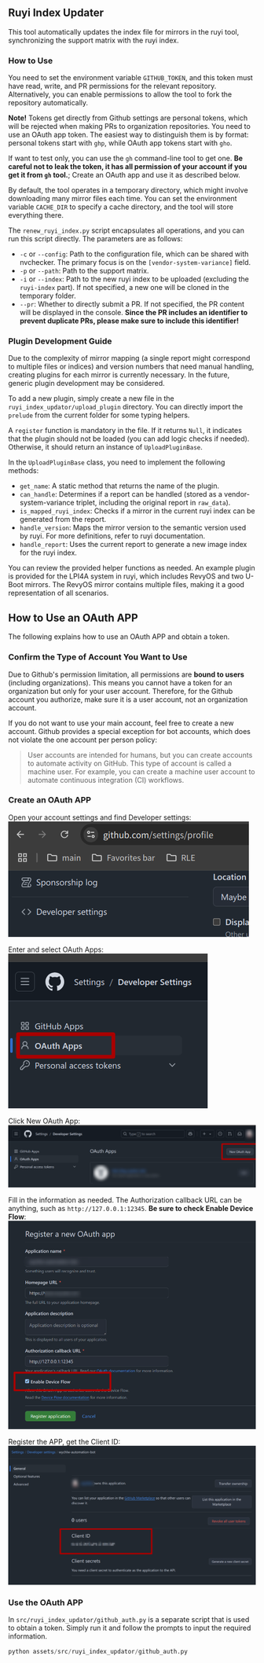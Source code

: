 ## Ruyi Index Updater

This tool automatically updates the index file for mirrors in the ruyi tool, synchronizing the support matrix with the ruyi index.

### How to Use

You need to set the environment variable `GITHUB_TOKEN`, and this token must have read, write, and PR permissions for the relevant repository. Alternatively, you can enable permissions to allow the tool to fork the repository automatically.

**Note!** Tokens get directly from Github settings are personal tokens, which will be rejected when making PRs to organization repositories. You need to use an OAuth app token. The easiest way to distinguish them is by format: personal tokens start with `ghp`, while OAuth app tokens start with `gho`. 

If want to test only, you can use the `gh` command-line tool to get one. **Be careful not to leak the token, it has all permission of your account if you get it from `gh` tool.**; Create an OAuth app and use it as described below.

By default, the tool operates in a temporary directory, which might involve downloading many mirror files each time. You can set the environment variable `CACHE_DIR` to specify a cache directory, and the tool will store everything there.

The `renew_ruyi_index.py` script encapsulates all operations, and you can run this script directly. The parameters are as follows:
- `-c` or `--config`: Path to the configuration file, which can be shared with nvchecker. The primary focus is on the `[vendor-system-variance]` field.
- `-p` or `--path`: Path to the support matrix.
- `-i` or `--index`: Path to the new ruyi index to be uploaded (excluding the `ruyi-index` part). If not specified, a new one will be cloned in the temporary folder.
- `--pr`: Whether to directly submit a PR. If not specified, the PR content will be displayed in the console. **Since the PR includes an identifier to prevent duplicate PRs, please make sure to include this identifier!**

### Plugin Development Guide

Due to the complexity of mirror mapping (a single report might correspond to multiple files or indices) and version numbers that need manual handling, creating plugins for each mirror is currently necessary. In the future, generic plugin development may be considered.

To add a new plugin, simply create a new file in the `ruyi_index_updator/upload_plugin` directory. You can directly import the `prelude` from the current folder for some typing helpers.

A `register` function is mandatory in the file. If it returns `Null`, it indicates that the plugin should not be loaded (you can add logic checks if needed). Otherwise, it should return an instance of `UploadPluginBase`.

In the `UploadPluginBase` class, you need to implement the following methods:
- `get_name`: A static method that returns the name of the plugin.
- `can_handle`: Determines if a report can be handled (stored as a vendor-system-variance triplet, including the original report in `raw_data`).
- `is_mapped_ruyi_index`: Checks if a mirror in the current ruyi index can be generated from the report.
- `handle_version`: Maps the mirror version to the semantic version used by ruyi. For more definitions, refer to ruyi documentation.
- `handle_report`: Uses the current report to generate a new image index for the ruyi index.

You can review the provided helper functions as needed. An example plugin is provided for the LPI4A system in ruyi, which includes RevyOS and two U-Boot mirrors. The RevyOS mirror contains multiple files, making it a good representation of all scenarios.

## How to Use an OAuth APP

The following explains how to use an OAuth APP and obtain a token.

### Confirm the Type of Account You Want to Use

Due to Github's permission limitation, all permissions are **bound to users** (including organizations). This means you cannot have a token for an organization but only for your user account. Therefore, for the Github account you authorize, make sure it is a user account, not an organization account.

If you do not want to use your main account, feel free to create a new account. Github provides a special exception for bot accounts, which does not violate the one account per person policy:
> User accounts are intended for humans, but you can create accounts to automate activity on GitHub. This type of account is called a machine user. For example, you can create a machine user account to automate continuous integration (CI) workflows.

### Create an OAuth APP

Open your account settings and find Developer settings:
![1](img/1.png)

Enter and select OAuth Apps:
![2](img/2.png)

Click New OAuth App:
![3](img/3.png)

Fill in the information as needed. The Authorization callback URL can be anything, such as `http://127.0.0.1:12345`. **Be sure to check Enable Device Flow**:
![4](img/4.png)

Register the APP, get the Client ID:
![5](img/5.png)

### Use the OAuth APP

In `src/ruyi_index_updator/github_auth.py` is a separate script that is used to obtain a token. Simply run it and follow the prompts to input the required information.
```python
python assets/src/ruyi_index_updator/github_auth.py
```
